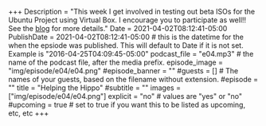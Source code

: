 +++
Description = "This week I get involved in testing out beta ISOs for the Ubuntu Project using Virtual Box. I encourage you to participate as well!! See the [blog](/blog/e04/) for more details."
Date = 2021-04-02T08:12:41-05:00
PublishDate = 2021-04-02T08:12:41-05:00 # this is the datetime for the when the epsiode was published. This will default to Date if it is not set. Example is "2016-04-25T04:09:45-05:00"
podcast_file = "e04.mp3" # the name of the podcast file, after the media prefix.
episode_image = "img/episode/e04/e04.png"
#episode_banner = ""
#guests = [] # The names of your guests, based on the filename without extension.
#episode = ""
title = "Helping the Hippo"
#subtitle = ""
images = ["img/episode/e04/e04.png"]
explicit = "no" # values are "yes" or "no"
#upcoming = true # set to true if you want this to be listed as upcoming, etc, etc
+++
